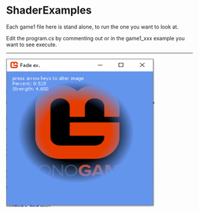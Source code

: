 # ShaderExamples
 
Each game1 file here is stand alone, to run the one you want to look at. 

Edit the program.cs by commenting out or in the game1_xxx example you want to see execute.

_______


<img src="ShaderFade.png"  height="400" width="400">

